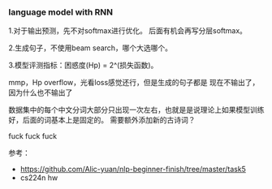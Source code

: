 ### language model with RNN

1.对于输出预测，先不对softmax进行优化。
后面有机会再写分层softmax。

2.生成句子，不使用beam search，哪个大选哪个。

3.模型评测指标：困惑度(Hp) = 2^(损失函数)。

mmp，Hp overflow，光看loss感觉还行，但是生成的句子都是<pad><pad><pad>
现在<pad>不输出了，因为什么也不输出了

数据集中的每个中文分词大部分只出现一次左右，也就是是说理论上如果模型训练好，后面的词基本上是固定的。
需要额外添加新的古诗词？

fuck fuck fuck

参考：
* https://github.com/Alic-yuan/nlp-beginner-finish/tree/master/task5
* cs224n hw